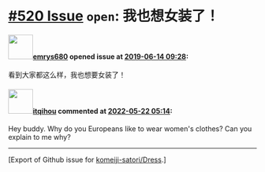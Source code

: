 # [\#520 Issue](https://github.com/komeiji-satori/Dress/issues/520) `open`: 我也想女装了！

#### <img src="https://avatars.githubusercontent.com/u/42104535?u=cb10e53591c2328442947cc06176611448610bb9&v=4" width="50">[emrys680](https://github.com/emrys680) opened issue at [2019-06-14 09:28](https://github.com/komeiji-satori/Dress/issues/520):

看到大家都这么样，我也想要女装了！

#### <img src="https://avatars.githubusercontent.com/u/45727328?u=14ef9e63cce4694046467512dce783e07477e3d0&v=4" width="50">[itqihou](https://github.com/itqihou) commented at [2022-05-22 05:14](https://github.com/komeiji-satori/Dress/issues/520#issuecomment-1133820392):

Hey buddy. Why do you Europeans like to wear women's clothes? Can you explain to me why?


-------------------------------------------------------------------------------



[Export of Github issue for [komeiji-satori/Dress](https://github.com/komeiji-satori/Dress).]
